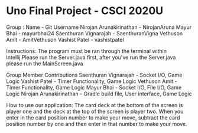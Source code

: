 # Uno Final Project - CSCI 2020U
Group : Name - Git Username
Nirojan Arunakirinathan - NirojanAruna
Mayur Bhai - mayurbhai24
Saenthuran Vignarajah - SaenthuranVigna
Vethuson Amit - AmitVethuson
Vashist Patel - vashistpatel

Instructions: The program must be ran through the terminal within Intellij.Please run the Server.java first, after you've run the Server.java please run the MainScreen.java

Group Member Contributions
  Saenthuran Vignarajah - Socket I/O, Game Logic
  Vashist Patel - Timer Functionality, Game Logic
  Vethuson Amit - Timer Functionality, Game Logic
  Mayur Bhai - Socket I/O, File I/O, Game Logic
  Nirojan Arunakirinathan - Gradle build file, User interface, Game Logic
  
How to use our application:
The card deck at the bottom of the screen is player one and the deck at the top of the screen is player two. 
When you enter in the card position number to make your move, subtract the card position number by one and then enter in that number to make your move.
